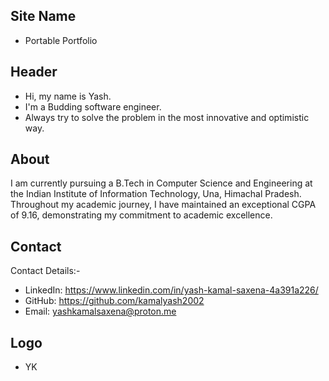 ## Site Name
- Portable Portfolio

## Header
- Hi, my name is Yash. 
- I'm a  Budding software engineer.
- Always try to solve the problem in the most innovative and optimistic way.

## About
I am currently pursuing a B.Tech in Computer Science and Engineering at the Indian Institute of Information Technology, Una, Himachal Pradesh. Throughout my academic journey, I have maintained an exceptional CGPA of 9.16, demonstrating my commitment to academic excellence.

## Contact
Contact Details:-
- LinkedIn: https://www.linkedin.com/in/yash-kamal-saxena-4a391a226/
- GitHub: https://github.com/kamalyash2002
- Email: yashkamalsaxena@proton.me
## Logo
- YK
